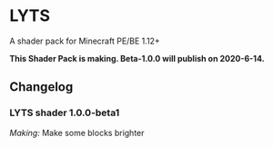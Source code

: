 # LYTS
A shader pack for Minecraft PE/BE 1.12+

**This Shader Pack is making. Beta-1.0.0 will publish on 2020-6-14.**

## Changelog

### LYTS shader 1.0.0-beta1

*Making:* Make some blocks brighter
